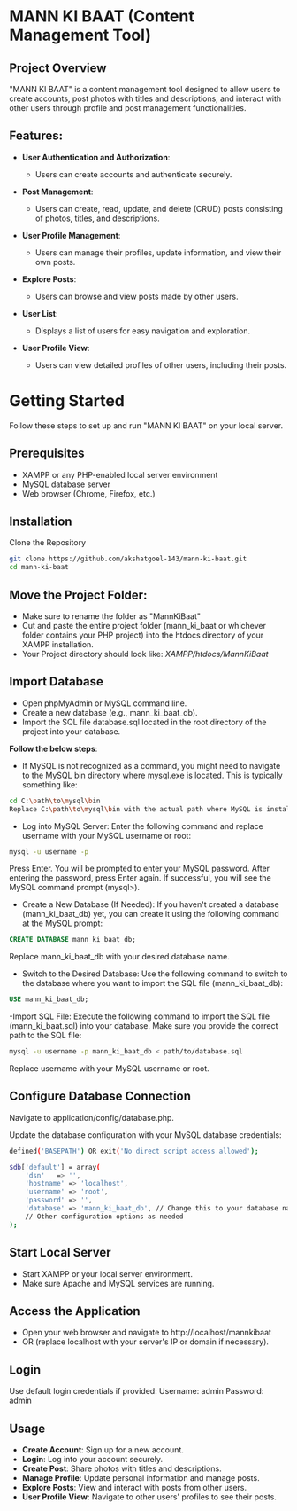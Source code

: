 # MANN KI BAAT (Content Management Tool)

## Project Overview
"MANN KI BAAT" is a content management tool designed to allow users to create accounts, post photos with titles and descriptions, and interact with other users through profile and post management functionalities.

## Features:

- **User Authentication and Authorization**:
	- Users can create accounts and authenticate securely.
  
- **Post Management**:
	- Users can create, read, update, and delete (CRUD) posts consisting of photos, titles, and descriptions.

- **User Profile Management**:
	- Users can manage their profiles, update information, and view their own posts.
  
- **Explore Posts**:
	- Users can browse and view posts made by other users.

- **User List**:
	- Displays a list of users for easy navigation and exploration.

- **User Profile View**:
	- Users can view detailed profiles of other users, including their posts.

# Getting Started
Follow these steps to set up and run "MANN KI BAAT" on your local server.

## Prerequisites
- XAMPP or any PHP-enabled local server environment
- MySQL database server
- Web browser (Chrome, Firefox, etc.)
  
## Installation
Clone the Repository

```sh
git clone https://github.com/akshatgoel-143/mann-ki-baat.git
cd mann-ki-baat
```
## Move the Project Folder:
- Make sure to rename the folder as "MannKiBaat"
- Cut and paste the entire project folder (mann_ki_baat or whichever folder contains your PHP project) into the htdocs directory of your XAMPP installation.
- Your Project directory should look like: *XAMPP/htdocs/MannKiBaat*

## Import Database

- Open phpMyAdmin or MySQL command line.
- Create a new database (e.g., mann_ki_baat_db).
- Import the SQL file database.sql located in the root directory of the project into your database.

**Follow the below steps**:

- If MySQL is not recognized as a command, you might need to navigate to the MySQL bin directory where mysql.exe is located. This is typically something like:
```sh
cd C:\path\to\mysql\bin
Replace C:\path\to\mysql\bin with the actual path where MySQL is installed on your system.
```

- Log into MySQL Server:
Enter the following command and replace username with your MySQL username or root:
```sh
mysql -u username -p
```

Press Enter. You will be prompted to enter your MySQL password. After entering the password, press Enter again. If successful, you will see the MySQL command prompt (mysql>).

- Create a New Database (If Needed):
If you haven't created a database (mann_ki_baat_db) yet, you can create it using the following command at the MySQL prompt:
```sql
CREATE DATABASE mann_ki_baat_db;
```
Replace mann_ki_baat_db with your desired database name.

- Switch to the Desired Database:
Use the following command to switch to the database where you want to import the SQL file (mann_ki_baat_db):
```sql
USE mann_ki_baat_db;
```

-Import SQL File:
Execute the following command to import the SQL file (mann_ki_baat.sql) into your database. Make sure you provide the correct path to the SQL file:
```sh
mysql -u username -p mann_ki_baat_db < path/to/database.sql
```
Replace username with your MySQL username or root.

## Configure Database Connection

Navigate to application/config/database.php.

Update the database configuration with your MySQL database credentials:

```sh
defined('BASEPATH') OR exit('No direct script access allowed');

$db['default'] = array(
    'dsn'   => '',
    'hostname' => 'localhost',
    'username' => 'root',
    'password' => '',
    'database' => 'mann_ki_baat_db', // Change this to your database name
    // Other configuration options as needed
);
```

## Start Local Server

- Start XAMPP or your local server environment.
- Make sure Apache and MySQL services are running.

## Access the Application

- Open your web browser and navigate to http://localhost/mannkibaat
- OR (replace localhost with your server's IP or domain if necessary).

## Login

Use default login credentials if provided:
Username: admin
Password: admin

## Usage
- **Create Account**: Sign up for a new account.
- **Login**: Log into your account securely.
- **Create Post**: Share photos with titles and descriptions.
- **Manage Profile**: Update personal information and manage posts.
- **Explore Posts**: View and interact with posts from other users.
- **User Profile View**: Navigate to other users' profiles to see their posts.
